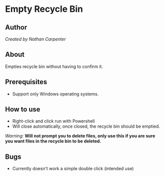# Empty Recycle Bin

## Author
_Created by Nathan Carpenter_

## About
Empties recycle bin without having to confirm it.

## Prerequisites
- Support only Windows operating systems. 

## How to use
- Right-click and click run with Powershell
- Will close automatically, once closed, the recycle bin should be emptied.

*Warning:* **Will not prompt you to delete files, only use this if you are sure you want files in the recycle bin to be deleted.**

## Bugs
- Currently doesn't work a simple double click (intended use)

